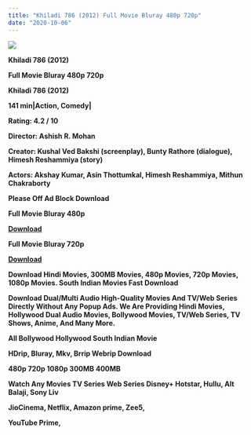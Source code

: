 ```yaml
---
title: "Khiladi 786 (2012) Full Movie Bluray 480p 720p"
date: "2020-10-06"
---
```


[**![](https://1.bp.blogspot.com/-UFiRtrdakQg/Xy1rx_DeRAI/AAAAAAAAERw/rrLpImHfUUklPeijFpti1vOMUlDpatf4wCLcBGAsYHQ/s1600/Khiladi_786_Movie.jpg)**](https://1.bp.blogspot.com/-UFiRtrdakQg/Xy1rx_DeRAI/AAAAAAAAERw/rrLpImHfUUklPeijFpti1vOMUlDpatf4wCLcBGAsYHQ/s1600/Khiladi_786_Movie.jpg)

 **Khiladi 786 (2012)**

**Full Movie Bluray 480p 720p** 

**Khiladi 786 (2012)**

**141 min|Action, Comedy|**

**Rating: 4.2 / 10** 

**Director: Ashish R. Mohan**

**Creator: Kushal Ved Bakshi (screenplay), Bunty Rathore (dialogue), Himesh Reshammiya (story)**

**Actors: Akshay Kumar, Asin Thottumkal, Himesh Reshammiya, Mithun Chakraborty**

**Please Off Ad Block Download**

 **Full Movie Bluray 480p** 

**[Download](https://myglinks.xyz/6240)** 

 **Full Movie Bluray 720p** 

**[Download](https://myglinks.xyz/6241)** 

 **Download Hindi Movies, 300MB Movies, 480p Movies, 720p Movies, 1080p Movies. South Indian Movies Fast Download**

**Download Dual/Multi Audio High-Quality Movies And TV/Web Series Directly Without Any Popup Ads. We Are Providing Hindi Movies, Hollywood Dual Audio Movies, Bollywood Movies, TV/Web Series, TV Shows, Anime, And Many More.**

**All Bollywood Hollywood South Indian Movie**

**HDrip, Bluray, Mkv, Brrip Webrip Download**

**480p 720p 1080p 300MB 400MB** 

**Watch Any Movies TV Series Web Series Disney+ Hotstar, Hullu, Alt Balaji, Sony Liv**

**JioCinema, Netflix, Amazon prime, Zee5,**

**YouTube Prime,**
